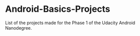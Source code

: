 # Android-Basics-Projects

List of the projects made for the Phase 1 of the Udacity Android Nanodegree.
